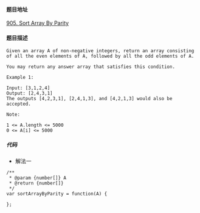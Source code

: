 #### 题目地址
[905. Sort Array By Parity](https://leetcode.com/problems/sort-array-by-parity/)
#### 题目描述
```
Given an array A of non-negative integers, return an array consisting of all the even elements of A, followed by all the odd elements of A.

You may return any answer array that satisfies this condition.

Example 1:

Input: [3,1,2,4]
Output: [2,4,3,1]
The outputs [4,2,3,1], [2,4,1,3], and [4,2,1,3] would also be accepted.

Note:

1 <= A.length <= 5000
0 <= A[i] <= 5000
```

##### 代码

- 解法一
```
/**
 * @param {number[]} A
 * @return {number[]}
 */
var sortArrayByParity = function(A) {
    
};
```
